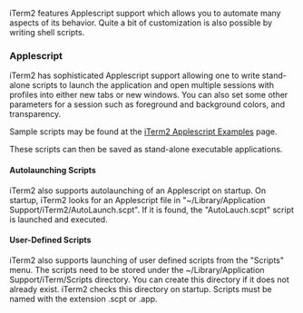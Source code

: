 iTerm2 features Applescript support which allows you to automate many aspects of its behavior. Quite a bit of customization is also possible by writing shell scripts.
### Applescript
iTerm2 has sophisticated Applescript support allowing one to write stand-alone scripts to launch the application and open multiple sessions with profiles into either new tabs or new windows. You can also set some other parameters for a session such as foreground and background colors, and transparency.

Sample scripts may be found at the <a href="https://gitlab.com/gnachman/iterm2/wikis/Applescript">iTerm2 Applescript Examples</a> page.

These scripts can then be saved as stand-alone executable applications.

#### Autolaunching Scripts
iTerm2 also supports autolaunching of an Applescript on startup. On startup, iTerm2 looks for an Applescript file in "~/Library/Application Support/iTerm2/AutoLaunch.scpt". If it is found, the "AutoLauch.scpt" script is launched and executed.

#### User-Defined Scripts
iTerm2 also supports launching of user defined scripts from the "Scripts" menu. The scripts need to be stored under the ~/Library/Application Support/iTerm/Scripts directory. You can create this directory if it does not already exist. iTerm2 checks this directory on startup. Scripts must be named with the extension .scpt or .app.
